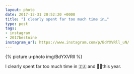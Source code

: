 ```yaml
---
layout: photo
date: 2017-12-31 20:52:20 +0000
title: "I clearly spent far too much time in…"
type: post
tags:
- instagram
- 2017bestnine
instagram_url: https://www.instagram.com/p/BdYXVRll_uN/
---
```


{% picture u-photo img/BdYXVRll %}

I clearly spent far too much time in 🇿🇦 and 🏃‍♂️this year.
